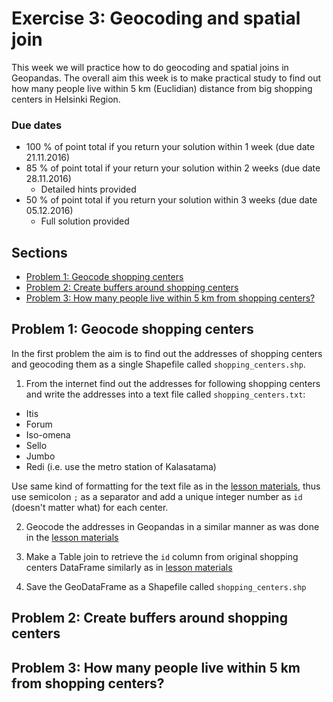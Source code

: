 # Exercise 3: Geocoding and spatial join

This week we will practice how to do geocoding and spatial joins in Geopandas. The overall aim this week is to make practical study to find out how many people live within 5 km (Euclidian) distance from big shopping centers in Helsinki Region. 

### Due dates
 
 - 100 % of point total if you return your solution within 1 week (due date 21.11.2016) 
 - 85 % of point total if your return your solution within 2 weeks (due date 28.11.2016)
   - Detailed hints provided
 - 50 % of point total if you return your solution within 3 weeks (due date 05.12.2016)
   - Full solution provided

## Sections

 - [Problem 1: Geocode shopping centers](#problem-1-geocode-shopping-centers)
 - [Problem 2: Create buffers around shopping centers](#problem-2-create-buffers-around-shopping-centers)
 - [Problem 3: How many people live within 5 km from shopping centers?](#problem-3-how-many-people-live-within-5-km-from-shopping-centers)

## Problem 1: Geocode shopping centers

In the first problem the aim is to find out the addresses of shopping centers and geocoding them as a single Shapefile called `shopping_centers.shp`.

1. From the internet find out the addresses for following shopping centers and write the addresses into a text file called `shopping_centers.txt`:

 - Itis
 - Forum
 - Iso-omena
 - Sello
 - Jumbo
 - Redi (i.e. use the metro station of Kalasatama)

Use same kind of formatting for the text file as in the [lesson materials](https://automating-gis-processes.github.io/2016/Lesson3-geocoding.html#geocoding-in-geopandas), thus use semicolon `;` as a separator and add a unique integer number as `id` (doesn't matter what) for each center. 

2. Geocode the addresses in Geopandas in a similar manner as was done in the [lesson materials](https://automating-gis-processes.github.io/2016/Lesson3-geocoding.html#geocoding-in-geopandas)

3. Make a Table join to retrieve the `id` column from original shopping centers DataFrame similarly as in [lesson materials](https://automating-gis-processes.github.io/2016/Lesson3-table-join.html)

4. Save the GeoDataFrame as a Shapefile called `shopping_centers.shp`

## Problem 2: Create buffers around shopping centers



## Problem 3: How many people live within 5 km from shopping centers?
